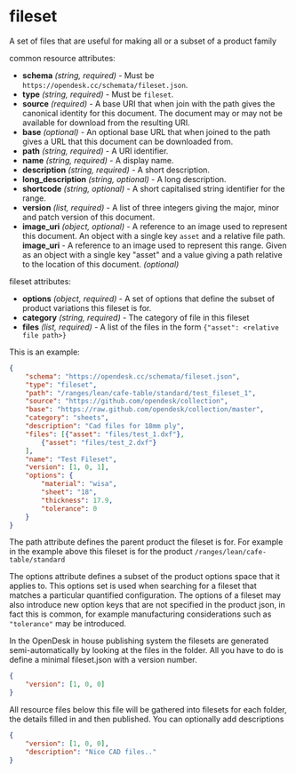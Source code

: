 # fileset

A set of files that are useful for making all or a subset of a product family

common resource attributes:

+ **schema** *(string, required)* - Must be ```https://opendesk.cc/schemata/fileset.json```.
+ **type** *(string, required)* - Must be ```fileset```.
+ **source** *(required)* - A base URI that when join with the path gives the canonical identity for this document. The document may or may not be available for download from the resulting URI.
+ **base** *(optional)* - An optional base URL that when joined to the path gives a URL that this document can be downloaded from. 
+ **path** *(string, required)* - A URI identifier.
+ **name** *(string, required)* - A display name.
+ **description** *(string, required)* - A short description.
+ **long_description** *(string, optional)* - A long description.
+ **shortcode** *(string, optional)* - A short capitalised string identifier for the range.
+ **version** *(list, required)* - A list of three integers giving the major, minor and patch version of this document.
+ **image_uri** *(object, optional)* - A reference to an image used to represent this document. An object with a single key ```asset``` and a relative file path. **image_uri** - A reference to an image used to represent this range. Given as an object with a single key "asset" and a value giving a path relative to the location of this document. *(optional)*

fileset attributes:
+ **options** *(object, required)* - A set of options that define the subset of product variations this fileset is for.
+ **category** *(string, required)* - The category of file in this fileset
+ **files** *(list, required)* - A list of the files in the form ```{"asset": <relative file path>}```

This is an example:

```json
{
    "schema": "https://opendesk.cc/schemata/fileset.json",
    "type": "fileset",
    "path": "/ranges/lean/cafe-table/standard/test_fileset_1",
    "source": "https://github.com/opendesk/collection",
    "base": "https://raw.github.com/opendesk/collection/master",
    "category": "sheets", 
    "description": "Cad files for 18mm ply",
    "files": [{"asset": "files/test_1.dxf"},
        {"asset": "files/test_2.dxf"}
    ], 
    "name": "Test Fileset",
    "version": [1, 0, 1],
    "options": {
        "material": "wisa",
        "sheet": "18",
        "thickness": 17.9,
        "tolerance": 0
    }
}
```

The path attribute defines the parent product the fileset is for. For example in the example above this fileset is for the product ```/ranges/lean/cafe-table/standard```

The options attribute defines a subset of the product options space that it applies to. This options set is used when searching for a fileset that matches a particular quantified configuration. The options of a fileset may also introduce new option keys that are not specified in the product json, in fact this is common, for example manufacturing considerations such as ```"tolerance"``` may be introduced.

In the OpenDesk in house publishing system the filesets are generated semi-automatically by looking at the files in the folder.  All you have to do is define a minimal fileset.json with a version number.

```json
{
    "version": [1, 0, 0]
}
```

All resource files below this file will be gathered into filesets for each folder, the details filled in and then published. You can optionally add descriptions

```json
{
    "version": [1, 0, 0],
    "description": "Nice CAD files.."
}
```


